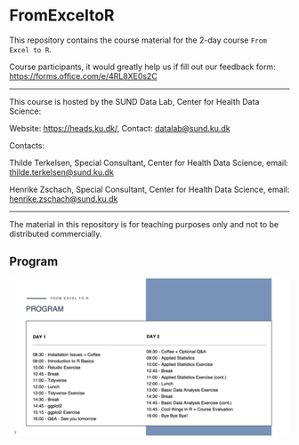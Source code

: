 # FromExceltoR

This repository contains the course material for the 2-day course `From Excel to R`.

Course participants, it would greatly help us if fill out our feedback form: <https://forms.office.com/e/4RL8XE0s2C>


---

This course is hosted by the SUND Data Lab, Center for Health Data Science:   

Website: https://heads.ku.dk/, Contact: datalab@sund.ku.dk


Contacts:

Thilde Terkelsen, Special Consultant,
Center for Health Data Science,
email: thilde.terkelsen@sund.ku.dk

Henrike Zschach, Special Consultant,
Center for Health Data Science,
email: henrike.zschach@sund.ku.dk

---

The material in this repository is for teaching purposes only and not to be distributed commercially.

## Program

![image](https://github.com/Center-for-Health-Data-Science/FromExceltoR/blob/2024_Oct/Teachers/images/Program.png)
